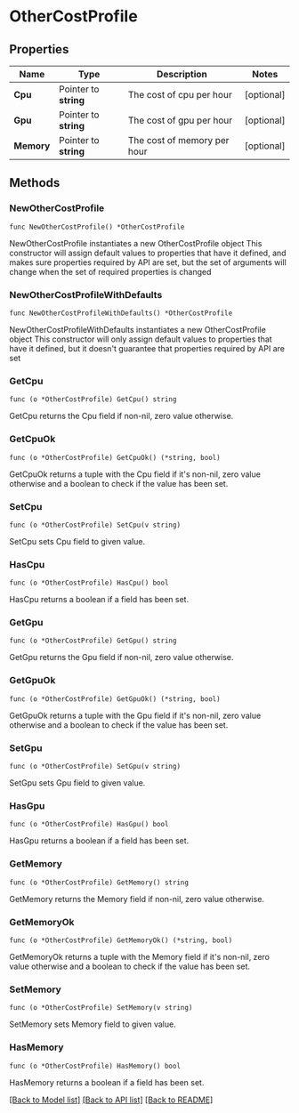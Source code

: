 # OtherCostProfile

## Properties

Name | Type | Description | Notes
------------ | ------------- | ------------- | -------------
**Cpu** | Pointer to **string** | The cost of cpu per hour  | [optional] 
**Gpu** | Pointer to **string** | The cost of gpu per hour  | [optional] 
**Memory** | Pointer to **string** | The cost of memory per hour  | [optional] 

## Methods

### NewOtherCostProfile

`func NewOtherCostProfile() *OtherCostProfile`

NewOtherCostProfile instantiates a new OtherCostProfile object
This constructor will assign default values to properties that have it defined,
and makes sure properties required by API are set, but the set of arguments
will change when the set of required properties is changed

### NewOtherCostProfileWithDefaults

`func NewOtherCostProfileWithDefaults() *OtherCostProfile`

NewOtherCostProfileWithDefaults instantiates a new OtherCostProfile object
This constructor will only assign default values to properties that have it defined,
but it doesn't guarantee that properties required by API are set

### GetCpu

`func (o *OtherCostProfile) GetCpu() string`

GetCpu returns the Cpu field if non-nil, zero value otherwise.

### GetCpuOk

`func (o *OtherCostProfile) GetCpuOk() (*string, bool)`

GetCpuOk returns a tuple with the Cpu field if it's non-nil, zero value otherwise
and a boolean to check if the value has been set.

### SetCpu

`func (o *OtherCostProfile) SetCpu(v string)`

SetCpu sets Cpu field to given value.

### HasCpu

`func (o *OtherCostProfile) HasCpu() bool`

HasCpu returns a boolean if a field has been set.

### GetGpu

`func (o *OtherCostProfile) GetGpu() string`

GetGpu returns the Gpu field if non-nil, zero value otherwise.

### GetGpuOk

`func (o *OtherCostProfile) GetGpuOk() (*string, bool)`

GetGpuOk returns a tuple with the Gpu field if it's non-nil, zero value otherwise
and a boolean to check if the value has been set.

### SetGpu

`func (o *OtherCostProfile) SetGpu(v string)`

SetGpu sets Gpu field to given value.

### HasGpu

`func (o *OtherCostProfile) HasGpu() bool`

HasGpu returns a boolean if a field has been set.

### GetMemory

`func (o *OtherCostProfile) GetMemory() string`

GetMemory returns the Memory field if non-nil, zero value otherwise.

### GetMemoryOk

`func (o *OtherCostProfile) GetMemoryOk() (*string, bool)`

GetMemoryOk returns a tuple with the Memory field if it's non-nil, zero value otherwise
and a boolean to check if the value has been set.

### SetMemory

`func (o *OtherCostProfile) SetMemory(v string)`

SetMemory sets Memory field to given value.

### HasMemory

`func (o *OtherCostProfile) HasMemory() bool`

HasMemory returns a boolean if a field has been set.


[[Back to Model list]](../README.md#documentation-for-models) [[Back to API list]](../README.md#documentation-for-api-endpoints) [[Back to README]](../README.md)


